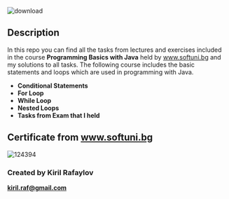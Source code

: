 ![download](https://user-images.githubusercontent.com/120650256/208385967-841e4379-1de7-4309-8cc5-3e7b546d613c.jpeg)

 
 


## __**Description**__





In this repo you can find all the tasks from lectures and exercises included in the course __Programming Basics with Java__ held by www.softuni.bg and my solutions to all tasks. The following course includes the basic statements and loops which are used in programming with Java.
- __Conditional Statements__
- __For Loop__
- __While Loop__
- __Nested Loops__
- __Tasks from Exam that I held__




## __**Certificate from www.softuni.bg**__
                                                                
                                                                
                                                                
![124394](https://user-images.githubusercontent.com/120650256/208386678-d1ef8716-d4fa-4574-870a-8a589c013eec.png)



### Created by __**Kiril Rafaylov**__ 
**kiril.raf@gmail.com**
